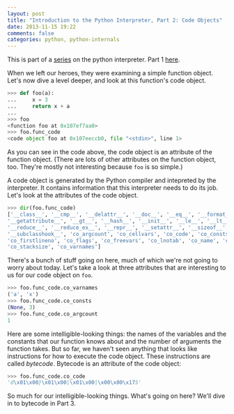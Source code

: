 ```yaml
---
layout: post
title: "Introduction to the Python Interpreter, Part 2: Code Objects"
date: 2013-11-15 19:22
comments: false
categories: python, python-internals
---
```


This is part of a [series](/blog/categories/python-internals) on the python interpreter.
Part 1 [here](/blog/2013/11/15/introduction-to-the-python-interpreter/).

When we left our heroes, they were examining a simple function object.  Let's now dive a level deeper, and look at this function's code object.

``` python
>>> def foo(a):
...     x = 3
...     return x + a
... 
>>> foo
<function foo at 0x107ef7aa0>
>>> foo.func_code
<code object foo at 0x107eeccb0, file "<stdin>", line 1>
```

As you can see in the code above, the code object is an attribute of the function object.  (There are lots of other attributes on the function object, too. They're mostly not interesting because `foo` is so simple.)

A code object is generated by the Python compiler and intepreted by the interpreter.  It contains information that this interpreter needs to do its job. Let's look at the attributes of the code object.

``` python 
>>> dir(foo.func_code)
['__class__', '__cmp__', '__delattr__', '__doc__', '__eq__', '__format__', '__ge__', 
'__getattribute__', '__gt__', '__hash__', '__init__', '__le__', '__lt__', '__ne__', '__new__', 
'__reduce__', '__reduce_ex__', '__repr__', '__setattr__', '__sizeof__', '__str__', 
'__subclasshook__', 'co_argcount', 'co_cellvars', 'co_code', 'co_consts', 'co_filename', 
'co_firstlineno', 'co_flags', 'co_freevars', 'co_lnotab', 'co_name', 'co_names', 'co_nlocals', 
'co_stacksize', 'co_varnames']
```

There's a bunch of stuff going on here, much of which we're not going to worry about today.  Let's take a look at three attributes that are interesting to us for our code object on `foo`.

``` python
>>> foo.func_code.co_varnames
('a', 'x')
>>> foo.func_code.co_consts
(None, 3)
>>> foo.func_code.co_argcount
1
```

Here are some intelligible-looking things: the names of the variables and the constants that our function knows about and the number of arguments the function takes.  But so far, we haven't seen anything that looks like instructions for how to execute the code object.  These instructions are called _bytecode_.  Bytecode is an attribute of the code object:

```python 
>>> foo.func_code.co_code
'd\x01\x00}\x01\x00|\x01\x00|\x00\x00\x17S'
```

So much for our intelligible-looking things.  What's going on here?  We'll dive in to bytecode in Part 3.
